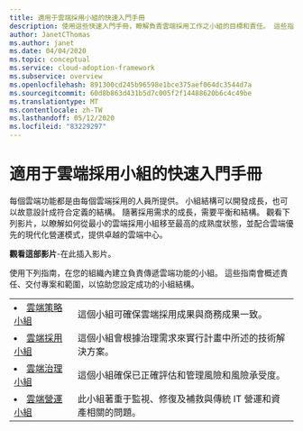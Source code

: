 ```yaml
---
title: 適用于雲端採用小組的快速入門手冊
description: 使用這些快速入門手冊，瞭解負責雲端採用工作之小組的目標和責任。 這些指南提供雲端採用架構的藍圖。
author: JanetCThomas
ms.author: janet
ms.date: 04/04/2020
ms.topic: conceptual
ms.service: cloud-adoption-framework
ms.subservice: overview
ms.openlocfilehash: 891300cd245b96598e1bce375aef064dc3544d7a
ms.sourcegitcommit: 60d8b863d431b5d7c005f2f14488620b6c4c49be
ms.translationtype: MT
ms.contentlocale: zh-TW
ms.lasthandoff: 05/12/2020
ms.locfileid: "83229297"
---
```

# <a name="getting-started-guides-for-cloud-adoption-teams"></a>適用于雲端採用小組的快速入門手冊

每個雲端功能都是由每個雲端採用的人員所提供。 小組結構可以開發成長，也可以故意設計成符合定義的結構。 隨著採用需求的成長，需要平衡和結構。 觀看下列影片，以瞭解如何從最小的雲端採用小組移至最高的成熟度狀態，並配合雲端優先的現代化營運模式，提供卓越的雲端中心。

<!-- TODO -->
**觀看這部影片**-在此插入影片。

使用下列指南，在您的組織內建立負責傳遞雲端功能的小組。 這些指南會概述責任、交付專案和範圍，以協助您設定成功的小組結構。

<!-- markdownlint-disable MD033 -->

| | |
|---|---|
| <li> [雲端策略小組](./team/cloud-strategy.md)     | 這個小組可確保雲端採用成果與商務成果一致。                                |
| <li> [雲端採用小組](./team/cloud-adoption.md)     | 這個小組會根據治理需求來實行計畫中所述的技術解決方案。             |
| <li> [雲端治理小組](./team/cloud-governance.md) | 這個小組確保已正確評估和管理風險和風險承受度。                                         |
| <li> [雲端營運小組](./team/cloud-operations.md) | 此小組著重于監視、修復及補救與傳統 IT 營運和資產相關的問題。 |
